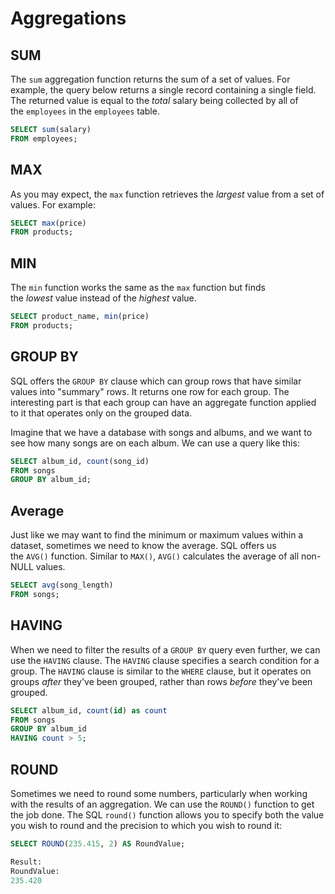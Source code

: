 # Aggregations

## SUM

The `sum` aggregation function returns the sum of a set of values. For example, the query below returns a single record containing a single field. The returned value is equal to the _total_ salary being collected by all of the `employees` in the `employees` table.

```sql
SELECT sum(salary)
FROM employees;
```

## MAX

As you may expect, the `max` function retrieves the _largest_ value from a set of values. For example:

```sql
SELECT max(price)
FROM products;
```

## MIN

The `min` function works the same as the `max` function but finds the _lowest_ value instead of the _highest_ value.

```sql
SELECT product_name, min(price)
FROM products;
```

## GROUP BY

SQL offers the `GROUP BY` clause which can group rows that have similar values into "summary" rows. It returns one row for each group. The interesting part is that each group can have an aggregate function applied to it that operates only on the grouped data.

Imagine that we have a database with songs and albums, and we want to see how many songs are on each album. We can use a query like this:

```sql
SELECT album_id, count(song_id)
FROM songs
GROUP BY album_id;
```

## Average

Just like we may want to find the minimum or maximum values within a dataset, sometimes we need to know the average. SQL offers us the `AVG()` function. Similar to `MAX()`, `AVG()` calculates the average of all non-NULL values.

```sql
SELECT avg(song_length)
FROM songs;
```

## HAVING 

When we need to filter the results of a `GROUP BY` query even further, we can use the `HAVING` clause. The `HAVING` clause specifies a search condition for a group. The `HAVING` clause is similar to the `WHERE` clause, but it operates on groups _after_ they've been grouped, rather than rows _before_ they've been grouped.

```sql
SELECT album_id, count(id) as count
FROM songs
GROUP BY album_id
HAVING count > 5;
```

## ROUND

Sometimes we need to round some numbers, particularly when working with the results of an aggregation. We can use the `ROUND()` function to get the job done. The SQL `round()` function allows you to specify both the value you wish to round and the precision to which you wish to round it:

```sql
SELECT ROUND(235.415, 2) AS RoundValue;

Result:
RoundValue:
235.420
```